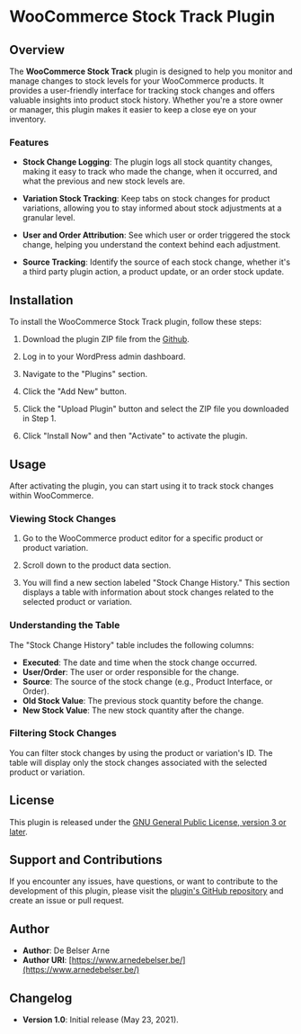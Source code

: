 # WooCommerce Stock Track Plugin

## Overview

The **WooCommerce Stock Track** plugin is designed to help you monitor and manage changes to stock levels for your WooCommerce products. It provides a user-friendly interface for tracking stock changes and offers valuable insights into product stock history. Whether you're a store owner or manager, this plugin makes it easier to keep a close eye on your inventory.

### Features

- **Stock Change Logging**: The plugin logs all stock quantity changes, making it easy to track who made the change, when it occurred, and what the previous and new stock levels are.

- **Variation Stock Tracking**: Keep tabs on stock changes for product variations, allowing you to stay informed about stock adjustments at a granular level.

- **User and Order Attribution**: See which user or order triggered the stock change, helping you understand the context behind each adjustment.

- **Source Tracking**: Identify the source of each stock change, whether it's a third party plugin action, a product update, or an order stock update.

## Installation

To install the WooCommerce Stock Track plugin, follow these steps:

1. Download the plugin ZIP file from the [Github](https://github.com/ArneDeBelser/woocommerce-stock-track/archive/refs/heads/main.zip).

2. Log in to your WordPress admin dashboard.

3. Navigate to the "Plugins" section.

4. Click the "Add New" button.

5. Click the "Upload Plugin" button and select the ZIP file you downloaded in Step 1.

6. Click "Install Now" and then "Activate" to activate the plugin.

## Usage

After activating the plugin, you can start using it to track stock changes within WooCommerce.

### Viewing Stock Changes

1. Go to the WooCommerce product editor for a specific product or product variation.

2. Scroll down to the product data section.

3. You will find a new section labeled "Stock Change History." This section displays a table with information about stock changes related to the selected product or variation.

### Understanding the Table

The "Stock Change History" table includes the following columns:

- **Executed**: The date and time when the stock change occurred.
- **User/Order**: The user or order responsible for the change.
- **Source**: The source of the stock change (e.g., Product Interface, or Order).
- **Old Stock Value**: The previous stock quantity before the change.
- **New Stock Value**: The new stock quantity after the change.

### Filtering Stock Changes

You can filter stock changes by using the product or variation's ID. The table will display only the stock changes associated with the selected product or variation.

## License

This plugin is released under the [GNU General Public License, version 3 or later](https://www.gnu.org/licenses/gpl-3.0.html).

## Support and Contributions

If you encounter any issues, have questions, or want to contribute to the development of this plugin, please visit the [plugin's GitHub repository](https://github.com/your-username/woocommerce-stock-track) and create an issue or pull request.

## Author

- **Author**: De Belser Arne
- **Author URI**: [https://www.arnedebelser.be/](https://www.arnedebelser.be/)

## Changelog

- **Version 1.0**: Initial release (May 23, 2021).